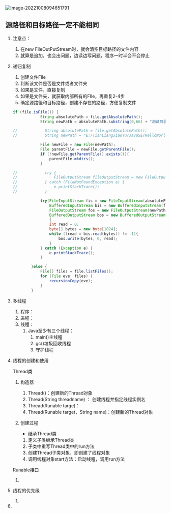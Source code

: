 ![image-20221008094651791](C:\Users\lixuanhui\AppData\Roaming\Typora\typora-user-images\image-20221008094651791.png)



## 源路径和目标路径一定不能相同

1. 注意点：

   1. 在new FileOutPutStream时，就会清空目标路径的文件内容
   2. 就算是追加，也会出问题，边读边写问题，程序一时半会不会停止

2. 递归复制

   1. 创建文件File
   2. 判断该文件是否是文件或者文件夹
   3. 如果是文件，直接复制
   4. 如果是文件夹，就获取内部所有的FIle，再重复2-4步
   5. 确定源路径和目标路径，创建不存在的路径，方便复制文件

   ```java
   if (file.isFile()) {
               String absolutePath = file.getAbsolutePath();
               String newPath = absolutePath.substring(0,66) + "测试目录2" + absolutePath.substring(70);
   
   //            String absolutePath = file.getAbsolutePath();
   //            String newPath = "E:/TianLiangJiaoYu/JavaSE/HelloWorld/src/com/lxh/process/day_23/" + "测试目录1" + absolutePath.substring(70);
   
               File newFile = new File(newPath);
               File parentFile = newFile.getParentFile();
               if (!newFile.getParentFile().exists()){
                   parentFile.mkdirs();
               }
   
   //            try {
   //                FileOutputStream fileOutputStream = new FileOutputStream(newFile);
   //            } catch (FileNotFoundException e) {
   //                e.printStackTrace();
   //            }
   
               try(FileInputStream fis = new FileInputStream(absolutePath);
                   BufferedInputStream bis = new BufferedInputStream(fis);
                   FileOutputStream fos = new FileOutputStream(newPath);
                   BufferedOutputStream bos = new BufferedOutputStream(fos))
                   {
                   int read = 0;
                   byte[] bytes = new byte[1024];
                   while ((read = bis.read(bytes)) != -1){
                       bos.write(bytes, 0, read);
                   }
               } catch (Exception e) {
                   e.printStackTrace();
               }
   
           }else {
               File[] files = file.listFiles();
               for (File eve: files) {
                   recursionCopy(eve);
               }
           }
   ```

   

3. 多线程

   1. 程序：
   2. 进程：
   3. 线程：
      1. Java至少有三个线程：
         1. main()主线程
         2. gc()垃圾回收线程
         3. 守护线程

4. 线程的创建和使用

   Thread类

   1. 构造器

      1. Thread()：创建新的Thread对象
      2. Thread(String threadname) ： 创建线程并指定线程实例名
      3. Thread(Runable targe)：
      4. Thread(Runable target，String name)：创建新的Thread对象

   2. 创建过程

      - 继承Thread类

      1. 定义子类继承Thread类
      2. 子类中重写Thread类中的run方法
      3. 创建Thread子类对象，即创建了线程对象
      4. 调用线程对象start方法：启动线程，调用run方法

   Runable接口

   1. ​	

5. 线程的优先级

   1. 

6. 



